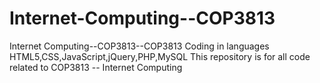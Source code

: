# Internet-Computing--COP3813
Internet Computing--COP3813--COP3813 Coding in languages HTML5,CSS,JavaScript,jQuery,PHP,MySQL This repository is for all code related to COP3813 -- Internet Computing
